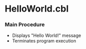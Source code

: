 # HelloWorld.cbl

### Main Procedure
- Displays "Hello World!" message
- Terminates program execution